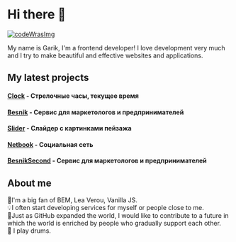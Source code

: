 <h1>Hi there 👋</h1 

<!--
**Garik9402/Garik9402** is a ✨ _special_ ✨ repository because its `README.md` (this file) appears on your GitHub prof
-->
<a href='https://www.codewars.com/users/Garik9402'>
 <img src='https://www.codewars.com/users/Garik9402/badges/large' alt='codeWrasImg'></img>
</a>
   
 <p>My name is Garik, I'm a frontend developer! I love development very much and I try to make beautiful and effective websites and applications.
 
 <h2>My latest projects</h2>
 <h4><a href='https://github.com/Garik9402/Clock'>Clock</a>  - Стрелочные часы, текущее время</h4>
 <h4><a href='https://garik9402.github.io/Besnik/'>Besnik</a> - Сервис для маркетологов и предпринимателей<h4>
  <h4><a href='https://github.com/Garik9402/slider-aplic'>Slider</a> - Слайдер с картинками пейзажа</h4>
   <h4><a href='https://garik9402.github.io/Netbook/'>Netbook</a> - Социальная сеть</h4>
   <h4><a href='https://github.com/Garik9402/besnisSec'>BesnikSecond</a> - Сервис для маркетологов и предпринимателей</h4>

  <h2>About me</h2>
🤟I'm a big fan of BEM, Lea Verou, Vanilla JS.<br/> 
💡I often start developing services for myself or people close to me.<br/>
🌱Just as GitHub expanded the world, I would like to contribute to a future in which the world is enriched by people who gradually support each other.<br/>
🥁 I play drums.</p>
  
